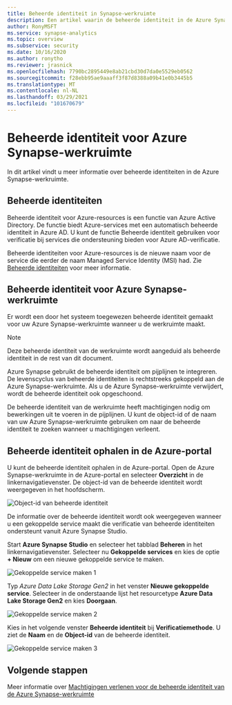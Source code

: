 ```yaml
---
title: Beheerde identiteit in Synapse-werkruimte
description: Een artikel waarin de beheerde identiteit in de Azure Synapse-werkruimte wordt toegelicht
author: RonyMSFT
ms.service: synapse-analytics
ms.topic: overview
ms.subservice: security
ms.date: 10/16/2020
ms.author: ronytho
ms.reviewer: jrasnick
ms.openlocfilehash: 7790bc2895449e8ab21cbd30d7da0e5529eb0562
ms.sourcegitcommit: f28ebb95ae9aaaff3f87d8388a09b41e0b3445b5
ms.translationtype: MT
ms.contentlocale: nl-NL
ms.lasthandoff: 03/29/2021
ms.locfileid: "101670679"
---
```

# <a name="azure-synapse-workspace-managed-identity"></a>Beheerde identiteit voor Azure Synapse-werkruimte

In dit artikel vindt u meer informatie over beheerde identiteiten in de Azure Synapse-werkruimte.

## <a name="managed-identities"></a>Beheerde identiteiten

Beheerde identiteit voor Azure-resources is een functie van Azure Active Directory. De functie biedt Azure-services met een automatisch beheerde identiteit in Azure AD. U kunt de functie Beheerde identiteit gebruiken voor verificatie bij services die ondersteuning bieden voor Azure AD-verificatie.

Beheerde identiteiten voor Azure-resources is de nieuwe naam voor de service die eerder de naam Managed Service Identity (MSI) had. Zie [Beheerde identiteiten](../../active-directory/managed-identities-azure-resources/overview.md) voor meer informatie.

## <a name="azure-synapse-workspace-managed-identity"></a>Beheerde identiteit voor Azure Synapse-werkruimte

Er wordt een door het systeem toegewezen beheerde identiteit gemaakt voor uw Azure Synapse-werkruimte wanneer u de werkruimte maakt.

>[!NOTE]
>Deze beheerde identiteit van de werkruimte wordt aangeduid als beheerde identiteit in de rest van dit document.

Azure Synapse gebruikt de beheerde identiteit om pijplijnen te integreren. De levenscyclus van beheerde identiteiten is rechtstreeks gekoppeld aan de Azure Synapse-werkruimte. Als u de Azure Synapse-werkruimte verwijdert, wordt de beheerde identiteit ook opgeschoond.

De beheerde identiteit van de werkruimte heeft machtigingen nodig om bewerkingen uit te voeren in de pijplijnen. U kunt de object-id of de naam van uw Azure Synapse-werkruimte gebruiken om naar de beheerde identiteit te zoeken wanneer u machtigingen verleent.

## <a name="retrieve-managed-identity-in-azure-portal"></a>Beheerde identiteit ophalen in de Azure-portal

U kunt de beheerde identiteit ophalen in de Azure-portal. Open de Azure Synapse-werkruimte in de Azure-portal en selecteer **Overzicht** in de linkernavigatievenster. De object-id van de beheerde identiteit wordt weergegeven in het hoofdscherm.

![Object-id van beheerde identiteit](./media/synapse-workspace-managed-identity/workspace-managed-identity-1.png)

De informatie over de beheerde identiteit wordt ook weergegeven wanneer u een gekoppelde service maakt die verificatie van beheerde identiteiten ondersteunt vanuit Azure Synapse Studio.

Start **Azure Synapse Studio** en selecteer het tabblad **Beheren** in het linkernavigatievenster. Selecteer nu **Gekoppelde services** en kies de optie **+ Nieuw** om een nieuwe gekoppelde service te maken.

![Gekoppelde service maken 1](./media/synapse-workspace-managed-identity/workspace-managed-identity-2.png)

Typ *Azure Data Lake Storage Gen2* in het venster **Nieuwe gekoppelde service**. Selecteer in de onderstaande lijst het resourcetype **Azure Data Lake Storage Gen2** en kies **Doorgaan**.

![Gekoppelde service maken 2](./media/synapse-workspace-managed-identity/workspace-managed-identity-3.png)

Kies in het volgende venster **Beheerde identiteit** bij **Verificatiemethode**. U ziet de **Naam** en de **Object-id** van de beheerde identiteit.

![Gekoppelde service maken 3](./media/synapse-workspace-managed-identity/workspace-managed-identity-4.png)

## <a name="next-steps"></a>Volgende stappen

Meer informatie over [Machtigingen verlenen voor de beheerde identiteit van de Azure Synapse-werkruimte](./how-to-grant-workspace-managed-identity-permissions.md)
